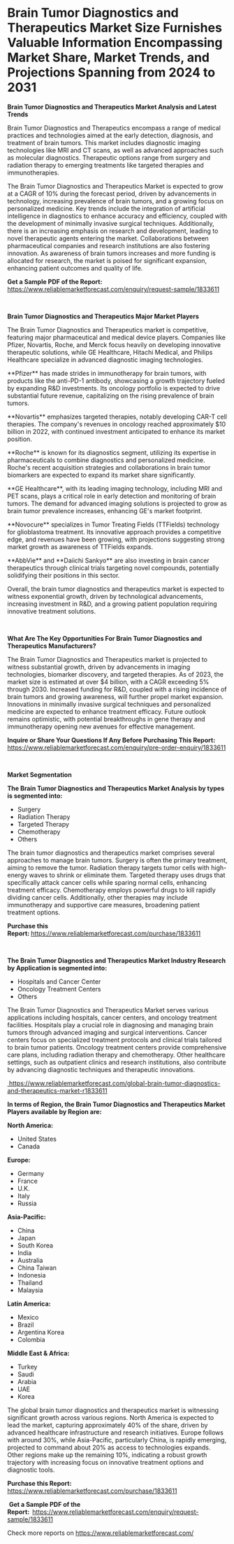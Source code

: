 <p><h1>Brain Tumor Diagnostics and Therapeutics Market Size Furnishes Valuable Information Encompassing Market Share, Market Trends, and Projections Spanning from 2024 to 2031</h1></p><p><strong>Brain Tumor Diagnostics and Therapeutics Market Analysis and Latest Trends</strong></p>
<p><p>Brain Tumor Diagnostics and Therapeutics encompass a range of medical practices and technologies aimed at the early detection, diagnosis, and treatment of brain tumors. This market includes diagnostic imaging technologies like MRI and CT scans, as well as advanced approaches such as molecular diagnostics. Therapeutic options range from surgery and radiation therapy to emerging treatments like targeted therapies and immunotherapies.</p><p>The Brain Tumor Diagnostics and Therapeutics Market is expected to grow at a CAGR of 10% during the forecast period, driven by advancements in technology, increasing prevalence of brain tumors, and a growing focus on personalized medicine. Key trends include the integration of artificial intelligence in diagnostics to enhance accuracy and efficiency, coupled with the development of minimally invasive surgical techniques. Additionally, there is an increasing emphasis on research and development, leading to novel therapeutic agents entering the market. Collaborations between pharmaceutical companies and research institutions are also fostering innovation. As awareness of brain tumors increases and more funding is allocated for research, the market is poised for significant expansion, enhancing patient outcomes and quality of life.</p></p>
<p><strong>Get a Sample PDF of the Report:&nbsp;</strong> <a href="https://www.reliablemarketforecast.com/enquiry/request-sample/1833611?utm_campaign=1110&utm_medium=2&utm_source=Github&utm_content=ia&utm_term=01012025&utm_id=brain-tumor-diagnostics-and-therapeutics">https://www.reliablemarketforecast.com/enquiry/request-sample/1833611</a></p>
<p>&nbsp;</p>
<p><strong>Brain Tumor Diagnostics and Therapeutics Major Market Players</strong></p>
<p><p>The Brain Tumor Diagnostics and Therapeutics market is competitive, featuring major pharmaceutical and medical device players. Companies like Pfizer, Novartis, Roche, and Merck focus heavily on developing innovative therapeutic solutions, while GE Healthcare, Hitachi Medical, and Philips Healthcare specialize in advanced diagnostic imaging technologies.</p><p>**Pfizer** has made strides in immunotherapy for brain tumors, with products like the anti-PD-1 antibody, showcasing a growth trajectory fueled by expanding R&D investments. Its oncology portfolio is expected to drive substantial future revenue, capitalizing on the rising prevalence of brain tumors.</p><p>**Novartis** emphasizes targeted therapies, notably developing CAR-T cell therapies. The company's revenues in oncology reached approximately $10 billion in 2022, with continued investment anticipated to enhance its market position.</p><p>**Roche** is known for its diagnostics segment, utilizing its expertise in pharmaceuticals to combine diagnostics and personalized medicine. Roche's recent acquisition strategies and collaborations in brain tumor biomarkers are expected to expand its market share significantly.</p><p>**GE Healthcare**, with its leading imaging technology, including MRI and PET scans, plays a critical role in early detection and monitoring of brain tumors. The demand for advanced imaging solutions is projected to grow as brain tumor prevalence increases, enhancing GE's market footprint.</p><p>**Novocure** specializes in Tumor Treating Fields (TTFields) technology for glioblastoma treatment. Its innovative approach provides a competitive edge, and revenues have been growing, with projections suggesting strong market growth as awareness of TTFields expands.</p><p>**AbbVie** and **Daiichi Sankyo** are also investing in brain cancer therapeutics through clinical trials targeting novel compounds, potentially solidifying their positions in this sector.</p><p>Overall, the brain tumor diagnostics and therapeutics market is expected to witness exponential growth, driven by technological advancements, increasing investment in R&D, and a growing patient population requiring innovative treatment solutions.</p></p>
<p>&nbsp;</p>
<p><strong>What Are The Key Opportunities For Brain Tumor Diagnostics and Therapeutics Manufacturers?</strong></p>
<p><p>The Brain Tumor Diagnostics and Therapeutics market is projected to witness substantial growth, driven by advancements in imaging technologies, biomarker discovery, and targeted therapies. As of 2023, the market size is estimated at over $4 billion, with a CAGR exceeding 5% through 2030. Increased funding for R&D, coupled with a rising incidence of brain tumors and growing awareness, will further propel market expansion. Innovations in minimally invasive surgical techniques and personalized medicine are expected to enhance treatment efficacy. Future outlook remains optimistic, with potential breakthroughs in gene therapy and immunotherapy opening new avenues for effective management.</p></p>
<p><strong>Inquire or Share Your Questions If Any Before Purchasing This Report:</strong> <a href="https://www.reliablemarketforecast.com/enquiry/pre-order-enquiry/1833611?utm_campaign=1110&utm_medium=2&utm_source=Github&utm_content=ia&utm_term=01012025&utm_id=brain-tumor-diagnostics-and-therapeutics">https://www.reliablemarketforecast.com/enquiry/pre-order-enquiry/1833611</a></p>
<p>&nbsp;</p>
<p><strong>Market Segmentation</strong></p>
<p><strong>The Brain Tumor Diagnostics and Therapeutics Market Analysis by types is segmented into:</strong></p>
<p><ul><li>Surgery</li><li>Radiation Therapy</li><li>Targeted Therapy</li><li>Chemotherapy</li><li>Others</li></ul></p>
<p><p>The brain tumor diagnostics and therapeutics market comprises several approaches to manage brain tumors. Surgery is often the primary treatment, aiming to remove the tumor. Radiation therapy targets tumor cells with high-energy waves to shrink or eliminate them. Targeted therapy uses drugs that specifically attack cancer cells while sparing normal cells, enhancing treatment efficacy. Chemotherapy employs powerful drugs to kill rapidly dividing cancer cells. Additionally, other therapies may include immunotherapy and supportive care measures, broadening patient treatment options.</p></p>
<p><strong>Purchase this Report:&nbsp;</strong><a href="https://www.reliablemarketforecast.com/purchase/1833611?utm_campaign=1110&utm_medium=2&utm_source=Github&utm_content=ia&utm_term=01012025&utm_id=brain-tumor-diagnostics-and-therapeutics">https://www.reliablemarketforecast.com/purchase/1833611</a></p>
<p>&nbsp;</p>
<p><strong>The Brain Tumor Diagnostics and Therapeutics Market Industry Research by Application is segmented into:</strong></p>
<p><ul><li>Hospitals and Cancer Center</li><li>Oncology Treatment Centers</li><li>Others</li></ul></p>
<p><p>The Brain Tumor Diagnostics and Therapeutics Market serves various applications including hospitals, cancer centers, and oncology treatment facilities. Hospitals play a crucial role in diagnosing and managing brain tumors through advanced imaging and surgical interventions. Cancer centers focus on specialized treatment protocols and clinical trials tailored to brain tumor patients. Oncology treatment centers provide comprehensive care plans, including radiation therapy and chemotherapy. Other healthcare settings, such as outpatient clinics and research institutions, also contribute by advancing diagnostic techniques and therapeutic innovations.</p></p>
<p><a href="https://www.reliablemarketforecast.com/global-brain-tumor-diagnostics-and-therapeutics-market-r1833611?utm_campaign=1110&utm_medium=2&utm_source=Github&utm_content=ia&utm_term=01012025&utm_id=brain-tumor-diagnostics-and-therapeutics">&nbsp;https://www.reliablemarketforecast.com/global-brain-tumor-diagnostics-and-therapeutics-market-r1833611</a></p>
<p><strong>In terms of Region, the Brain Tumor Diagnostics and Therapeutics Market Players available by Region are:</strong></p>
<p>
    <p> <strong> North America: </strong>
        <ul>
            <li>United States</li>
            <li>Canada</li>
        </ul>
        </p> 
    <p> <strong> Europe: </strong>
        <ul>
            <li>Germany</li>
            <li>France</li>
            <li>U.K.</li>
            <li>Italy</li>
            <li>Russia</li>
        </ul>
        </p> 
    <p> <strong> Asia-Pacific: </strong>
        <ul>
            <li>China</li>
            <li>Japan</li>
            <li>South Korea</li>
            <li>India</li>
            <li>Australia</li>
            <li>China Taiwan</li>
            <li>Indonesia</li>
            <li>Thailand</li>
            <li>Malaysia</li>
        </ul>
        </p> 
    <p> <strong> Latin America: </strong>
        <ul>
            <li>Mexico</li>
            <li>Brazil</li>
            <li>Argentina Korea</li>
            <li>Colombia</li>
        </ul>
        </p> 
    <p> <strong> Middle East & Africa: </strong>
        <ul>
            <li>Turkey</li>
            <li>Saudi</li>
            <li>Arabia</li>
            <li>UAE</li>
            <li>Korea</li>
        </ul>
    </p>
    </p>
<p><p>The global brain tumor diagnostics and therapeutics market is witnessing significant growth across various regions. North America is expected to lead the market, capturing approximately 40% of the share, driven by advanced healthcare infrastructure and research initiatives. Europe follows with around 30%, while Asia-Pacific, particularly China, is rapidly emerging, projected to command about 20% as access to technologies expands. Other regions make up the remaining 10%, indicating a robust growth trajectory with increasing focus on innovative treatment options and diagnostic tools.</p></p>
<p><strong>Purchase this Report: </strong><a href="https://www.reliablemarketforecast.com/purchase/1833611?utm_campaign=1110&utm_medium=2&utm_source=Github&utm_content=ia&utm_term=01012025&utm_id=brain-tumor-diagnostics-and-therapeutics">https://www.reliablemarketforecast.com/purchase/1833611</a></p>
<p>&nbsp;<strong>Get a Sample PDF of the Report:&nbsp;&nbsp;</strong><a href="https://www.reliablemarketforecast.com/enquiry/request-sample/1833611?utm_campaign=1110&utm_medium=2&utm_source=Github&utm_content=ia&utm_term=01012025&utm_id=brain-tumor-diagnostics-and-therapeutics">https://www.reliablemarketforecast.com/enquiry/request-sample/1833611</a></p>
<p><strong></strong></p>
<p>Check more reports on <a href="https://www.reliablemarketforecast.com/?utm_campaign=1110&utm_medium=2&utm_source=Github&utm_content=ia&utm_term=01012025&utm_id=brain-tumor-diagnostics-and-therapeutics">https://www.reliablemarketforecast.com/</a></p>